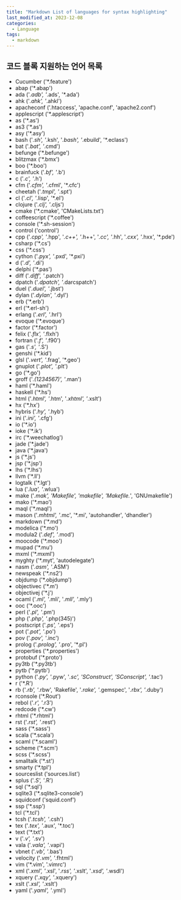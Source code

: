 ```yaml
---
title: "Markdown List of languages for syntax highlighting"
last_modified_at: 2023-12-08
categories:
  - Language
tags:
  - markdown
---
```


## 코드 블록 지원하는 언어 목록

- Cucumber ('*.feature')
- abap ('*.abap')
- ada ('*.adb', '*.ads', '*.ada')
- ahk ('*.ahk', '*.ahkl')
- apacheconf ('.htaccess', 'apache.conf', 'apache2.conf')
- applescript ('*.applescript')
- as ('*.as')
- as3 ('*.as')
- asy ('*.asy')
- bash ('*.sh', '*.ksh', '*.bash', '*.ebuild', '*.eclass')
- bat ('*.bat', '*.cmd')
- befunge ('*.befunge')
- blitzmax ('*.bmx')
- boo ('*.boo')
- brainfuck ('*.bf', '*.b')
- c ('*.c', '*.h')
- cfm ('*.cfm', '*.cfml', '*.cfc')
- cheetah ('*.tmpl', '*.spt')
- cl ('*.cl', '*.lisp', '*.el')
- clojure ('*.clj', '*.cljs')
- cmake ('*.cmake', 'CMakeLists.txt')
- coffeescript ('*.coffee')
- console ('*.sh-session')
- control ('control')
- cpp ('*.cpp', '*.hpp', '*.c++', '*.h++', '*.cc', '*.hh', '*.cxx', '*.hxx', '*.pde')
- csharp ('*.cs')
- css ('*.css')
- cython ('*.pyx', '*.pxd', '*.pxi')
- d ('*.d', '*.di')
- delphi ('*.pas')
- diff ('*.diff', '*.patch')
- dpatch ('*.dpatch', '*.darcspatch')
- duel ('*.duel', '*.jbst')
- dylan ('*.dylan', '*.dyl')
- erb ('*.erb')
- erl ('*.erl-sh')
- erlang ('*.erl', '*.hrl')
- evoque ('*.evoque')
- factor ('*.factor')
- felix ('*.flx', '*.flxh')
- fortran ('*.f', '*.f90')
- gas ('*.s', '*.S')
- genshi ('*.kid')
- glsl ('*.vert', '*.frag', '*.geo')
- gnuplot ('*.plot', '*.plt')
- go ('*.go')
- groff ('*.(1234567)', '*.man')
- haml ('*.haml')
- haskell ('*.hs')
- html ('*.html', '*.htm', '*.xhtml', '*.xslt')
- hx ('*.hx')
- hybris ('*.hy', '*.hyb')
- ini ('*.ini', '*.cfg')
- io ('*.io')
- ioke ('*.ik')
- irc ('*.weechatlog')
- jade ('*.jade')
- java ('*.java')
- js ('*.js')
- jsp ('*.jsp')
- lhs ('*.lhs')
- llvm ('*.ll')
- logtalk ('*.lgt')
- lua ('*.lua', '*.wlua')
- make ('*.mak', 'Makefile', 'makefile', 'Makefile.*', 'GNUmakefile')
- mako ('*.mao')
- maql ('*.maql')
- mason ('*.mhtml', '*.mc', '*.mi', 'autohandler', 'dhandler')
- markdown ('*.md')
- modelica ('*.mo')
- modula2 ('*.def', '*.mod')
- moocode ('*.moo')
- mupad ('*.mu')
- mxml ('*.mxml')
- myghty ('*.myt', 'autodelegate')
- nasm ('*.asm', '*.ASM')
- newspeak ('*.ns2')
- objdump ('*.objdump')
- objectivec ('*.m')
- objectivej ('*.j')
- ocaml ('*.ml', '*.mli', '*.mll', '*.mly')
- ooc ('*.ooc')
- perl ('*.pl', '*.pm')
- php ('*.php', '*.php(345)')
- postscript ('*.ps', '*.eps')
- pot ('*.pot', '*.po')
- pov ('*.pov', '*.inc')
- prolog ('*.prolog', '*.pro', '*.pl')
- properties ('*.properties')
- protobuf ('*.proto')
- py3tb ('*.py3tb')
- pytb ('*.pytb')
- python ('*.py', '*.pyw', '*.sc', 'SConstruct', 'SConscript', '*.tac')
- r ('*.R')
- rb ('*.rb', '*.rbw', 'Rakefile', '*.rake', '*.gemspec', '*.rbx', '*.duby')
- rconsole ('*.Rout')
- rebol ('*.r', '*.r3')
- redcode ('*.cw')
- rhtml ('*.rhtml')
- rst ('*.rst', '*.rest')
- sass ('*.sass')
- scala ('*.scala')
- scaml ('*.scaml')
- scheme ('*.scm')
- scss ('*.scss')
- smalltalk ('*.st')
- smarty ('*.tpl')
- sourceslist ('sources.list')
- splus ('*.S', '*.R')
- sql ('*.sql')
- sqlite3 ('*.sqlite3-console')
- squidconf ('squid.conf')
- ssp ('*.ssp')
- tcl ('*.tcl')
- tcsh ('*.tcsh', '*.csh')
- tex ('*.tex', '*.aux', '*.toc')
- text ('*.txt')
- v ('*.v', '*.sv')
- vala ('*.vala', '*.vapi')
- vbnet ('*.vb', '*.bas')
- velocity ('*.vm', '*.fhtml')
- vim ('*.vim', '.vimrc')
- xml ('*.xml', '*.xsl', '*.rss', '*.xslt', '*.xsd', '*.wsdl')
- xquery ('*.xqy', '*.xquery')
- xslt ('*.xsl', '*.xslt')
- yaml ('*.yaml', '*.yml')
